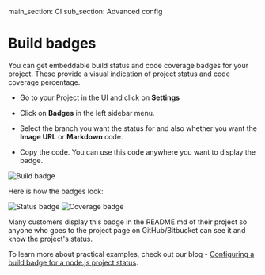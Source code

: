main_section: CI
sub_section: Advanced config

# Build badges

You can get embeddable build status and code coverage badges for your project. These provide a visual indication of project status and code coverage percentage.

- Go to your Project in the UI and click on **Settings**

- Click on **Badges** in the left sidebar menu.

- Select the branch you want the status for and also whether you want the **Image URL** or **Markdown** code.

- Copy the code. You can use this code anywhere you want to display the badge.

<img src="/images/ci/build-badge.png" alt="Build badge">

Here is how the badges look:

<img src="/images/ci/status-badge.png" alt="Status badge"> <img src="/images/ci/coverage-badge.png" alt="Coverage badge">

Many customers display this badge in the README.md of their project so anyone who goes to the project page on GitHub/Bitbucket can see it and know the project's status.  

To learn more about practical examples, check out our blog - [Configuring a build badge for a node.js project status](http://blog.shippable.com/configuring-a-visual-indicator-for-a-node.js-project-status).
